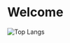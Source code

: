 <!--START_SECTION:waka-->
# Welcome




![Top Langs](https://github-readme-stats.vercel.app/api/top-langs/?username=dimas292)



